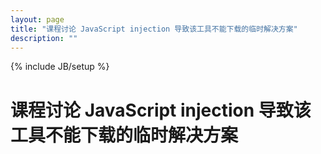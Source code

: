 ```yaml
---
layout: page
title: "课程讨论 JavaScript injection 导致该工具不能下载的临时解决方案"
description: ""
---
```

{% include JB/setup %}

# 课程讨论 JavaScript injection 导致该工具不能下载的临时解决方案


